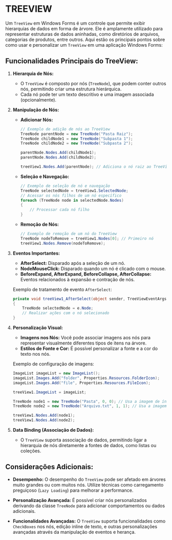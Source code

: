 # TREEVIEW
Um `TreeView` em Windows Forms é um controle que permite exibir hierarquias de dados em forma de árvore. Ele é amplamente utilizado para representar estruturas de dados aninhadas, como diretórios de arquivos, categorias de produtos, entre outros. Aqui estão os principais pontos sobre como usar e personalizar um `TreeView` em uma aplicação Windows Forms:

## Funcionalidades Principais do TreeView:
1. **Hierarquia de Nós:**
   - O `TreeView` é composto por nós (`TreeNode`), que podem conter outros nós, permitindo criar uma estrutura hierárquica.
   - Cada nó pode ter um texto descritivo e uma imagem associada (opcionalmente).

2. **Manipulação de Nós:**
   - **Adicionar Nós:**
     ```csharp
     // Exemplo de adição de nós ao TreeView
     TreeNode parentNode = new TreeNode("Pasta Raiz");
     TreeNode childNode1 = new TreeNode("Subpasta 1");
     TreeNode childNode2 = new TreeNode("Subpasta 2");

     parentNode.Nodes.Add(childNode1);
     parentNode.Nodes.Add(childNode2);

     treeView1.Nodes.Add(parentNode); // Adiciona o nó raiz ao TreeView
     ```

   - **Seleção e Navegação:**
     ```csharp
     // Exemplo de seleção de nó e navegação
     TreeNode selectedNode = treeView1.SelectedNode;
     // Acessar os nós filhos de um nó específico
     foreach (TreeNode node in selectedNode.Nodes)
     {
         // Processar cada nó filho
     }
     ```

   - **Remoção de Nós:**
     ```csharp
     // Exemplo de remoção de um nó do TreeView
     TreeNode nodeToRemove = treeView1.Nodes[0]; // Primeiro nó
     treeView1.Nodes.Remove(nodeToRemove);
     ```

3. **Eventos Importantes:**
   - **AfterSelect:** Disparado após a seleção de um nó.
   - **NodeMouseClick:** Disparado quando um nó é clicado com o mouse.
   - **BeforeExpand, AfterExpand, BeforeCollapse, AfterCollapse:** Eventos relacionados à expansão e contração de nós.

   Exemplo de tratamento de evento `AfterSelect`:
   ```csharp
   private void treeView1_AfterSelect(object sender, TreeViewEventArgs e)
   {
       TreeNode selectedNode = e.Node;
       // Realizar ações com o nó selecionado
   }
   ```

4. **Personalização Visual:**
   - **Imagens nos Nós:** Você pode associar imagens aos nós para representar visualmente diferentes tipos de itens na árvore.
   - **Estilos de Fonte e Cor:** É possível personalizar a fonte e a cor do texto nos nós.

   Exemplo de configuração de imagens:
   ```csharp
   ImageList imageList = new ImageList();
   imageList.Images.Add("folder", Properties.Resources.FolderIcon);
   imageList.Images.Add("file", Properties.Resources.FileIcon);

   treeView1.ImageList = imageList;

   TreeNode node1 = new TreeNode("Pasta", 0, 0); // Usa a imagem de índice 0 (folder)
   TreeNode node2 = new TreeNode("Arquivo.txt", 1, 1); // Usa a imagem de índice 1 (file)

   treeView1.Nodes.Add(node1);
   treeView1.Nodes.Add(node2);
   ```

5. **Data Binding (Associação de Dados):**
   - O `TreeView` suporta associação de dados, permitindo ligar a hierarquia de nós diretamente a fontes de dados, como listas ou coleções.

## Considerações Adicionais:
- **Desempenho:** O desempenho do `TreeView` pode ser afetado em árvores muito grandes ou com muitos nós. Utilize técnicas como carregamento preguiçoso (`Lazy Loading`) para melhorar a performance.

- **Personalização Avançada:** É possível criar nós personalizados derivando da classe `TreeNode` para adicionar comportamentos ou dados adicionais.

- **Funcionalidades Avançadas:** O `TreeView` suporta funcionalidades como `CheckBoxes` nos nós, edição inline de texto, e outras personalizações avançadas através da manipulação de eventos e herança.


